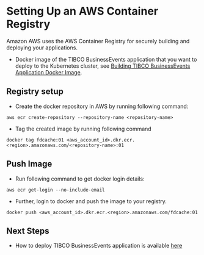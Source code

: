 # Setting Up an AWS Container Registry

Amazon AWS uses the AWS Container Registry for securely building and deploying your applications.


-   Docker image of the TIBCO BusinessEvents application that you want to deploy to the Kubernetes cluster, see [Building TIBCO BusinessEvents Application Docker Image](Building%20TIBCO%20BusinessEvents%20Application%20Docker%20Image#).

## Registry setup
* Create the docker repository in AWS by running following command:

```
aws ecr create-repository --repository-name <repository-name>
```

* Tag the created image by running following command

```
docker tag fdcache:01 <aws_account_id>.dkr.ecr.<region>.amazonaws.com/<repository-name>:01
```

## Push Image

* Run following command to get docker login details:
```
aws ecr get-login --no-include-email
```

* Further, login to docker and push the image to your registry.

```
docker push <aws_account_id>.dkr.ecr.<region>.amazonaws.com/fdcache:01
```

## Next Steps

* How to deploy TIBCO BusinessEvents application is available [here](deployments)
